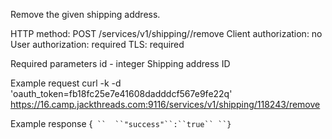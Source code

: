Remove the given shipping address.

HTTP method: POST /services/v1/shipping/<id>/remove
Client authorization: no
User authorization: required
TLS: required

Required parameters
 id - integer Shipping address ID

Example request
        curl -k -d 'oauth_token=fb18fc25e7e41608dadddcf567e9fe22q' https://16.camp.jackthreads.com:9116/services/v1/shipping/118243/remove

Example response
        {`
``  ``"success"``:``true``
``}`